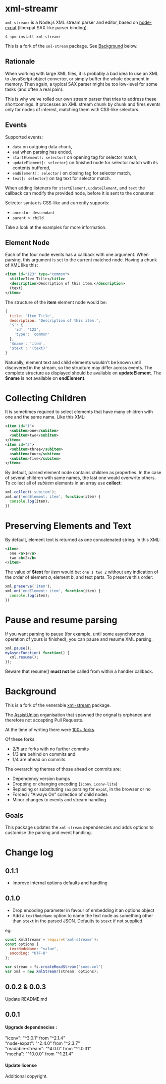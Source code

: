 # xml-streamr

`xml-streamr` is a Node.js XML stream parser and editor, based on
[node-expat](https://github.com/astro/node-expat) (libexpat SAX-like parser
binding).

    $ npm install xml-streamr

This is a fork of the `xml-stream` package. See [Background](#background) below.

## Rationale

When working with large XML files, it is probably a bad idea to use an XML to
JavaScript object converter, or simply buffer the whole document in memory.
Then again, a typical SAX parser might be too low-level for some tasks (and
often a real pain).

This is why we've rolled our own stream parser that tries to address these
shortcomings. It processes an XML stream chunk by chunk and fires events only
for nodes of interest, matching them with CSS-like selectors.

## Events

Supported events:

* `data` on outgoing data chunk,
* `end` when parsing has ended,
* `startElement[: selector]` on opening tag for selector match,
* `updateElement[: selector]` on finished node for selector match
  with its contents buffered,
* `endElement[: selector]` on closing tag for selector match,
* `text[: selector]` on tag text for selector match.

When adding listeners for `startElement`, `updateElement`, and `text` the
callback can modify the provided node, before it is sent to the consumer.

Selector syntax is CSS-like and currently supports:

* `ancestor descendant`
* `parent > child`

Take a look at the examples for more information.

## Element Node

Each of the four node events has a callback with one argument. When parsing,
this argument is set to the current matched node. Having a chunk of XML like
this:

```xml
<item id="123" type="common">
  <title>Item Title</title>
  <description>Description of this item.</description>
  (text)
</item>
```

The structure of the **item** element node would be:

```javascript
{
  title: 'Item Title',
  description: 'Description of this item.',
  '$': {
    'id': '123',
    'type': 'common'
  },
  '$name': 'item',
  '$text': '(text)'
}
```

Naturally, element text and child elements wouldn't be known until discovered
in the stream, so the structure may differ across events. The complete
structure as displayed should be available on **updateElement**. The **$name**
is not available on **endElement**.

# Collecting Children

It is sometimes required to select elements that have many children with
one and the same name. Like this XML:

```xml
<item id="1">
  <subitem>one</subitem>
  <subitem>two</subitem>
</item>
<item id="2">
  <subitem>three</subitem>
  <subitem>four</subitem>
  <subitem>five</subitem>
</item>
```

By default, parsed element node contains children as properties. In the case
of several children with same names, the last one would overwrite others.
To collect all of *subitem* elements in an array use **collect**:

```javascript
xml.collect('subitem');
xml.on('endElement: item', function(item) {
  console.log(item);
})
```

# Preserving Elements and Text

By default, element text is returned as one concatenated string. In this XML:

```xml
<item>
  one <a>1</a>
  two <b>2</b>
</item>
```

The value of **$text** for *item* would be: `one 1 two 2` without any
indication of the order of element *a*, element *b*, and text parts.
To preserve this order:

```javascript
xml.preserve('item');
xml.on('endElement: item', function(item) {
  console.log(item);
})
```

# Pause and resume parsing

If you want parsing to pause (for example, until some asynchronous operation 
of yours is finished), you can pause and resume XML parsing:
```javascript
xml.pause();
myAsyncFunction( function() {
  xml.resume();
});
```
Beware that resume() **must not** be called from within a handler callback.

# Background
This is a fork of the venerable [xml-stream](https://www.npmjs.com/package/xml-stream) package.

The [AssistUnion](https://github.com/assistunion) organisation that spawned the orignal is orphaned and therefore not accepting Pull Requests. 

At the time of writing there were [100+ forks](https://github.com/assistunion/xml-stream/network/members).

Of these forks:
- 2/5 are forks with no further commits
- 1/3 are behind on commits and
- 1/4 are ahead on commits

The overarching themes of those ahead on commits are:
- Dependency version bumps
- Dropping or changing encoding (`iconv`, `iconv-lite`)
- Replacing or substituting `sax` parsing for `expat`, in the browser or no
- Forced / "Always On" collection of child nodes
- Minor changes to events and stream handling

## Goals
This package updates the `xml-stream` dependencies and adds options to customise the parsing and event handling.

# Change log

## 0.1.1
- Improve internal options defaults and handling

## 0.1.0
- Drop encoding parameter in favour of embedding it an options object
- Add a `textNodeName` option to name the text node as something other than `$text` in the parsed JSON. Defaults to `$text` if not supplied.

eg:
```javascript
const XmlStreamr = require('xml-streamr');
const options {
  textNodeName: "value",
  encoding: "UTF-8"
};

var stream = fs.createReadStream('some.xml')
var xml = new XmlStreamr(stream, options);
```
## 0.0.2 & 0.0.3
Update README.md
## 0.0.1
#### Upgrade dependnecies :
"iconv": "^3.0.1" from "^2.1.4"   
"node-expat": "^2.4.0" from "^2.3.7"   
"readable-stream": "^4.0.0" from "^1.0.31"   
"mocha": "^10.0.0" from "^1.21.4"   

#### Update license
Additional copyright.